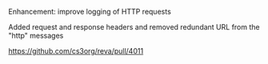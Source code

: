 Enhancement: improve logging of HTTP requests

Added request and response headers and removed redundant
URL from the "http" messages

https://github.com/cs3org/reva/pull/4011
